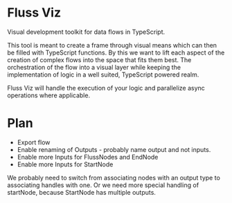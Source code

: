 # Fluss Viz

Visual development toolkit for data flows in TypeScript.

This tool is meant to create a frame through visual means which can then be filled with TypeScript functions. By this we want to lift each aspect of the creation of complex flows into the space that fits them best. The orchestration of the flow into a visual layer while keeping the implementation of logic in a well suited, TypeScript powered realm.

Fluss Viz will handle the execution of your logic and parallelize async operations where applicable.


# Plan
- Export flow
- Enable renaming of Outputs - probably name output and not inputs.
- Enable more Inputs for FlussNodes and EndNode
- Enable more Inputs for StartNode

We probably need to switch from associating nodes with an output type to associating handles with one. Or we need more special handling of startNode, because StartNode has multiple outputs.
